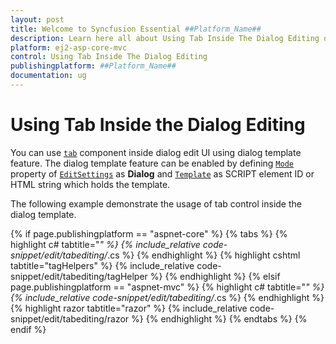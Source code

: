 ```yaml
---
layout: post
title: Welcome to Syncfusion Essential ##Platform_Name##
description: Learn here all about Using Tab Inside The Dialog Editing of Syncfusion Essential ##Platform_Name## widgets based on HTML5 and jQuery.
platform: ej2-asp-core-mvc
control: Using Tab Inside The Dialog Editing
publishingplatform: ##Platform_Name##
documentation: ug
---
```



# Using Tab Inside the Dialog Editing

You can use [`tab`](../../tab/index.html) component inside dialog edit UI using dialog template feature. The dialog template feature can be enabled by defining [`Mode`](https://help.syncfusion.com/cr/aspnetcore-js2/Syncfusion.EJ2.Grids.GridEditSettings.html#Syncfusion_EJ2_Grids_GridEditSettings_Mode) property of [`EditSettings`](https://help.syncfusion.com/cr/aspnetcore-js2/Syncfusion.EJ2.Grids.GridEditSettings.html) as **Dialog** and [`Template`](https://help.syncfusion.com/cr/aspnetcore-js2/Syncfusion.EJ2.Grids.GridEditSettings.html#Syncfusion_EJ2_Grids_GridEditSettings_Template) as SCRIPT element ID or HTML string which holds the template.

The following example demonstrate the usage of tab control inside the dialog template.

{% if page.publishingplatform == "aspnet-core" %}
{% tabs %}
{% highlight c# tabtitle="*" %}
{% include_relative code-snippet/edit/tabediting/*.cs %}
{% endhighlight %}
{% highlight cshtml tabtitle="tagHelpers" %}
{% include_relative code-snippet/edit/tabediting/tagHelper %}
{% endhighlight %}
{% elsif page.publishingplatform == "aspnet-mvc" %}
{% highlight c# tabtitle="*" %}
{% include_relative code-snippet/edit/tabediting/*.cs %}
{% endhighlight %}
{% highlight razor tabtitle="razor" %}
{% include_relative code-snippet/edit/tabediting/razor %}
{% endhighlight %}
{% endtabs %}
{% endif %}


